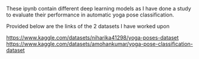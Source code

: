 These ipynb contain different deep learning models as I have done a study to evaluate their performance in automatic yoga pose classification.

Provided below are the links of the 2 datasets I have worked upon

https://www.kaggle.com/datasets/niharika41298/yoga-poses-dataset
https://www.kaggle.com/datasets/amohankumar/yoga-pose-classification-dataset
